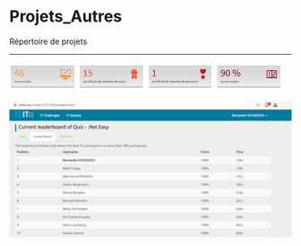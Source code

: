 # Projets_Autres
Répertoire de projets





--------------------------------------------------------------------------------------------------
![alt text](https://github.com/Bernardinhouessou/Projets_Autres/blob/master/OpenClassRoom.PNG)

![alt text](https://github.com/Bernardinhouessou/Projets_Autres/blob/master/QuizLeaderboard.PNG)
